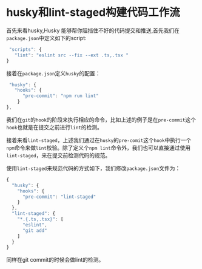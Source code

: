 # husky和lint-staged构建代码工作流

首先来看husky,Husky 能够帮你阻挡住不好的代码提交和推送,首先我们在`package.json`中定义如下的script:

```js
 "scripts": {
   "lint": "eslint src --fix --ext .ts,.tsx "
}
```
接着在`package.json`定义`husky`的配置：

```js
 "husky": {
   "hooks": {
      "pre-commit": "npm run lint"
    }
},
```

我们在`git`的`hook`的阶段来执行相应的命令，比如上述的例子是在`pre-commit`这个`hook`也就是在提交之前进行`lint`的检测。

接着来看`lint-staged`，上述我们通过在`husky`的`pre-comit`这个`hook`中执行一个`npm`命令来做`lint`校验。除了定义个`npm lint`命令外，我们也可以直接通过使用`lint-staged`，来在提交前检测代码的规范。

使用`lint-staged`来规范代码的方式如下，我们修改`package.json`文件为：

```js
{
  "husky": {
    "hooks": {
      "pre-commit": "lint-staged"
    }
  },
  "lint-staged": {
    "*.{.ts,.tsx}": [
      "eslint",
      "git add"
    ]
  }
}
```
同样在git commit的时候会做lint的检测。
